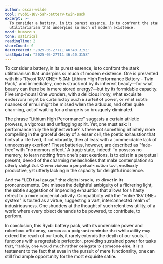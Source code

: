 ```yaml
---
author: oscar-wilde
tool: ryobi-18v-5ah-battery-twin-pack
excerpt: >-
  To consider a battery, in its purest essence, is to confront the stark
  utilitarianism that underpins so much of modern existence.
mood: humorous
tone: satirical
readingTime: 2
shareCount: 0
dateCreated: "2025-06-27T11:46:40.315Z"
lastUpdated: "2025-06-27T11:46:40.315Z"
---
```


To consider a battery, in its purest essence, is to confront the stark utilitarianism that underpins so much of modern existence. One is presented with this "Ryobi 18V ONE+ 5.0Ah Lithium High Performance Battery - Twin Pack," and immediately, one is struck not by its inherent beauty—for what beauty can there be in mere stored energy?—but by its formidable capacity. Five amp-hours! One wonders, with a delicious irony, what exquisite endeavors might be curtailed by such a surfeit of power, or what subtle nuances of ennui might be missed when the arduous, and often quite charming, act of waiting for a charge is so brusquely eliminated.

The phrase "Lithium High Performance" suggests a certain athletic prowess, a vigorous and unflagging spirit. Yet, one must ask: Is performance truly the highest virtue? Is there not something infinitely more compelling in the graceful decay of a lesser cell, the poetic exhaustion that hints at a life lived, if not vibrantly, then at least with a commendable lack of unnecessary exertion? These batteries, however, are described as "fade-free" with "no memory effect." A tragic state, indeed! To possess no memory, to learn nothing from one's past exertions, is to exist in a perpetual present, devoid of the charming melancholies that make contemplation so utterly delightful. One envisions a perpetual-motion tool, endlessly productive, yet utterly lacking in the capacity for delightful indolence.

And the "LED fuel gauge," that digital oracle, so direct in its pronouncements. One misses the delightful ambiguity of a flickering light, the subtle suggestion of impending exhaustion that allows for a hasty retreat to a more congenial activity. Compatibility with the "entire 18V ONE+ system" is touted as a virtue, suggesting a vast, interconnected realm of industriousness. One shudders at the thought of such relentless utility, of a world where every object demands to be powered, to contribute, to perform.

In conclusion, this Ryobi battery pack, with its undeniable power and relentless efficiency, serves as a poignant reminder that while utility may extend the reach of our tools, it rarely extends the depth of our souls. It functions with a regrettable perfection, providing sustained power for tasks that, frankly, one would much rather delegate to someone else. It is a testament to the fact that even in the pursuit of mere functionality, one can still find ample opportunity for the most exquisite satire.
